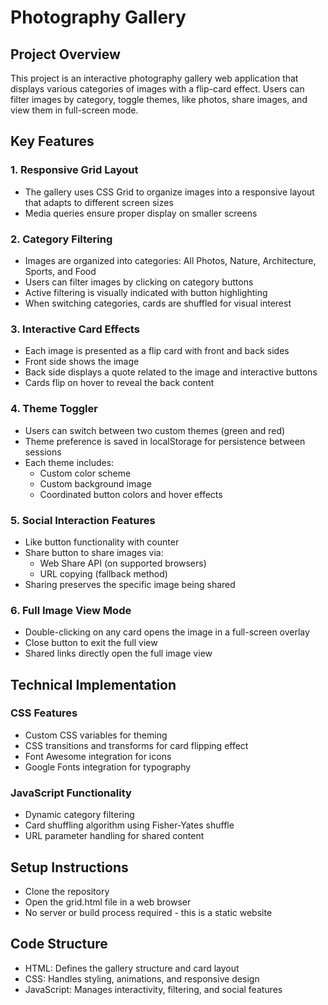 # Photography Gallery
## Project Overview
  
This project is an interactive photography gallery web application that displays various categories of images with a flip-card effect. Users can filter images by category, toggle themes, like photos, share images, and view them in full-screen mode.

## Key Features
  
### 1. Responsive Grid Layout
- The gallery uses CSS Grid to organize images into a responsive layout that adapts to different screen sizes
- Media queries ensure proper display on smaller screens
### 2. Category Filtering
- Images are organized into categories: All Photos, Nature, Architecture, Sports, and Food
- Users can filter images by clicking on category buttons
- Active filtering is visually indicated with button highlighting
- When switching categories, cards are shuffled for visual interest
### 3. Interactive Card Effects
- Each image is presented as a flip card with front and back sides
- Front side shows the image
- Back side displays a quote related to the image and interactive buttons
- Cards flip on hover to reveal the back content
### 4. Theme Toggler
- Users can switch between two custom themes (green and red)
- Theme preference is saved in localStorage for persistence between sessions
- Each theme includes:
  - Custom color scheme
  - Custom background image
  - Coordinated button colors and hover effects
### 5. Social Interaction Features
- Like button functionality with counter
- Share button to share images via:
  - Web Share API (on supported browsers)
  - URL copying (fallback method)
- Sharing preserves the specific image being shared
### 6. Full Image View Mode
- Double-clicking on any card opens the image in a full-screen overlay
- Close button to exit the full view
- Shared links directly open the full image view

## Technical Implementation

### CSS Features
- Custom CSS variables for theming
- CSS transitions and transforms for card flipping effect
- Font Awesome integration for icons
- Google Fonts integration for typography
### JavaScript Functionality
- Dynamic category filtering
- Card shuffling algorithm using Fisher-Yates shuffle
- URL parameter handling for shared content
  
## Setup Instructions

- Clone the repository
- Open the grid.html file in a web browser
- No server or build process required - this is a static website
 
## Code Structure

- HTML: Defines the gallery structure and card layout
- CSS: Handles styling, animations, and responsive design
- JavaScript: Manages interactivity, filtering, and social features
  

